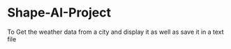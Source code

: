 # Shape-AI-Project

To Get the weather data from a city and display it as well as save it in a text file
